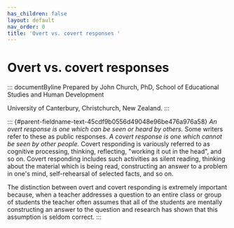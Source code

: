 ```yaml
---
has_children: false
layout: default
nav_order: 0
title: 'Overt vs. covert responses '
---
```

# Overt vs. covert responses 


::: documentByline
Prepared by John Church, PhD, School of Educational Studies and Human
Development

University of Canterbury, Christchurch, New Zealand.
:::

::: {#parent-fieldname-text-45cdf9b0556d49048e96be476a976a58}
*An overt response is one which can be seen or heard by others.* Some
writers refer to these as public responses. *A covert response is one
which cannot be seen by other people.* Covert responding is variously
referred to as cognitive processing, thinking, reflecting, "working it
out in the head", and so on. Covert responding includes such activities
as silent reading, thinking about the material which is being read,
constructing an answer to a problem in one's mind, self-rehearsal of
selected facts, and so on.

The distinction between overt and covert responding is extremely
important because, when a teacher addresses a question to an entire
class or group of students the teacher often assumes that all of the
students are mentally constructing an answer to the question and
research has shown that this assumption is seldom correct.
:::
